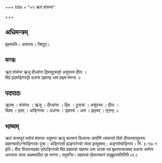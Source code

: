 +++
title = "०२ ऋतं शंसन्त"

+++
## अधिमन्त्रम्
बृहस्पतिः। अयास्यः। त्रिष्टुप्।

## मन्त्रः
ऋ॒तं शंस॑न्त ऋ॒जु दीध्या॑ना दि॒वस्पु॒त्रासो॒ असु॑रस्य वी॒राः ।  
विप्रं॑ प॒दमङ्गि॑रसो॒ दधा॑ना य॒ज्ञस्य॒ धाम॑ प्रथ॒मं म॑नन्त ॥

## पदपाठः
ऋ॒तम् । शंस॑न्तः । ऋ॒जु । दीध्या॑नाः । दि॒वः । पु॒त्रासः॑ । असु॑रस्य । वी॒राः ।  
विप्र॑म् । प॒दम् । अङ्गि॑रसः । दधा॑नाः । य॒ज्ञस्य॑ । धाम॑ । प्र॒थ॒मम् । म॒न॒न्त॒ ॥

## भाष्यम्
ऋतं सत्यभूतं स्तोत्रं शंसन्तः स्तुवन्त ऋजु कल्यानं दिध्यानाः कर्माणि ध्यायन्तो दिवो दीप्तस्यासुरस्य प्रज्ञानवतोऽग्नेरङ्गिरसः पुत्राः। अङ्गिरसो ह्यङ्गारेभ्यो जाता इत्युक्तम्। अङ्गारेष्वङ्गिराः। नि. ३-१७-१ इति। वीरा विक्रान्तप्रज्ञा एतेऽङ्गिरसो विप्रं प्रज्ञापकं यज्ञस्य धाम धारकं पदं बृहस्पत्याख्यम् दधानाः कर्मणा धारयन्तः सन्तः प्रथममादित एव मनन्त। स्तुवन्ति। प्रज्ञापकं ह्येतत्स्थानं यद्ब्रुहस्पतिरिति॥२॥